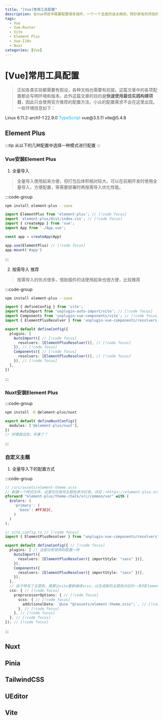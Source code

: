 ```yaml
---
title: "[Vue]常用工具配置"
description: 在Vue项目中需要配置很多插件，一个一个去查的话太麻烦，照抄原有的项目的话方法又容易过时（毕竟前端发展很快）。因此这里记录一下常用工具的配置。
tags:
  - Vue
  - Vue-Router
  - Vite
  - Element Plus
  - Vue-I18n
  - Nuxt
categories: [Vue]
---
```


# [Vue]常用工具配置

> 正如各类实验都需要有假设，各种文档也需要有前提。这篇文章中的各项配置都会写明环境和版本。此外这篇文章的目的是**快速使用最佳实践构建项目**，因此只会使用官方推荐的配置方法，小众的配置需求不会在这里出现。一些环境信息如下：

<el-descriptions title="配置信息" size="large">
  <el-descriptions-item label="系统">
    <el-text type="primary"><el-icon class="fa-brands fa-linux" />Linux 6.11.2-arch1-1</el-text>
  </el-descriptions-item>
  <el-descriptions-item label="NodeJS">
    <el-text type="success"><el-icon class="fa-brands fa-node-js" />22.9.0</el-text>
  </el-descriptions-item>
  <el-descriptions-item label="编程语言">
    <el-text style="color: #00bfff">TypeScript</el-text>
  </el-descriptions-item>
  <el-descriptions-item label="Vue">
    <el-text type="success"><el-icon class="fa-brands fa-vuejs" />vue@3.5.11</el-text>
  </el-descriptions-item>
  <el-descriptions-item label="Vite">
    <el-text type="warning">vite@5.4.8</el-text>
  </el-descriptions-item>
</el-descriptions>

<style lang="scss" module>
  @import url("https://cdnjs.cloudflare.com/ajax/libs/font-awesome/6.6.0/css/all.min.css");
</style>

## Element Plus

:::tip
从以下的几种配置中选择一种模式进行配置
:::

### Vue安装Element Plus

1. 全量导入

> 全量导入使用起来方便，但打包后体积相对较大。可以在前期开发时使用全量导入，方便配置，等需要部署时再按需导入优化性能。

:::code-group

```bash [1. 终端执行]
npm install element-plus --save
```

```ts [2. main.ts]
import ElementPlus from 'element-plus'; // [!code focus]
import 'element-plus/dist/index.css'; // [!code focus]
import { createApp } from 'vue';
import App from './App.vue';

const app = createApp(App)

app.use(ElementPlus) // [!code focus]
app.mount('#app')
```

:::

2. 按需导入 <el-tag effect="dark">推荐</el-tag>

> 按需导入的优点很多，借助插件的话使用起来也很方便，比较推荐

:::code-group

```bash [1. 安装依赖]
npm install element-plus --save
```

```ts [2. vite.config.ts]
import { defineConfig } from 'vite';
import AutoImport from 'unplugin-auto-import/vite'; // [!code focus]
import Components from 'unplugin-vue-components/vite'; // [!code focus]
import { ElementPlusResolver } from 'unplugin-vue-components/resolvers'; // [!code focus]

export default defineConfig({
  plugins: [
    AutoImport({ // [!code focus]
      resolvers: [ElementPlusResolver()], // [!code focus]
    }), // [!code focus]
    Components({ // [!code focus]
      resolvers: [ElementPlusResolver()], // [!code focus]
    }), // [!code focus]
  ],
})
```

:::

### Nuxt安装Element Plus

:::code-group

```bash [1. 安装依赖]
npm install -D @element-plus/nuxt
```

```ts [2. nuxt.config.ts]
export default defineNuxtConfig({
  modules: ['@element-plus/nuxt'],
})
// 好像就这些，完事了？
```

:::

### 自定义主题

1. 全量导入下的配置方式

:::code-group

```scss [1. 新建一个样式文件]
// /src/assets/element-theme.scss
// 新建一个样式文件，这里仅仅是将主题色改为红色，详见：<https://element-plus.org/zh-CN/guide/theming.html#如何覆盖它>
@forward "element-plus/theme-chalk/src/common/var" with (
  $colors: (
    'primary': (
      'base': #FF3E2C,
    )
  )
);
```

```ts [2. vite.config.ts]
// vite.config.ts // [!code focus]
import { ElementPlusResolver } from "unplugin-vue-components/resolvers";

export default defineConfig({ // [!code focus]
  plugins: [ // 这部分和官网的配置一样
    AutoImport({
      resolvers: [ElementPlusResolver({ importStyle: "sass" })],
    }),
    Components({
      resolvers: [ElementPlusResolver({ importStyle: "sass" })],
    }),
  ],
  // 由于修改了主题色，需要让vite重新编译scss，以生成新的主题色对应的一系列Element Plus内置变量 // [!code focus]
  css: { // [!code focus]
    preprocessorOptions: { // [!code focus]
      scss: { // [!code focus]
        additionalData: `@use "@/assets/element-theme.scss";`, // [!code focus]
      }, // [!code focus]
    }, // [!code focus]
  }, // [!code focus]
}); // [!code focus]
```

:::

## Nuxt

## Pinia

## TailwindCSS

## UEditor

## Vite
